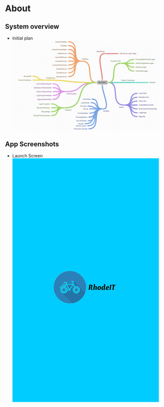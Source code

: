 

# About


## System overview
-  Initial plan 
  ![Alt text](/Screenshots/overview.png)


## App Screenshots
- Launch Screen
      ![Alt text](/Screenshots/screen.png)

